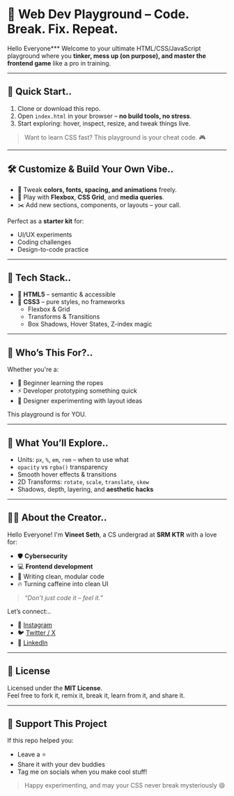 # 🎨 Web Dev Playground – Code. Break. Fix. Repeat.

Hello Everyone*** Welcome to your ultimate HTML/CSS/JavaScript playground where you **tinker, mess up (on purpose), and master the frontend game** like a pro in training.

---

## 🚀 Quick Start..

1. Clone or download this repo.
2. Open `index.html` in your browser – **no build tools, no stress**.
3. Start exploring: hover, inspect, resize, and tweak things live.

> Want to learn CSS fast? This playground is your cheat code. 🎮

---

## 🛠️ Customize & Build Your Own Vibe..

- 🎨 Tweak **colors, fonts, spacing, and animations** freely.
- 🔧 Play with **Flexbox**, **CSS Grid**, and **media queries**.
- ✂️ Add new sections, components, or layouts – your call.

Perfect as a **starter kit** for:
- UI/UX experiments  
- Coding challenges  
- Design-to-code practice  

---

## 🧰 Tech Stack..

- 🧱 **HTML5** – semantic & accessible
- 🎨 **CSS3** – pure styles, no frameworks
  - Flexbox & Grid
  - Transforms & Transitions
  - Box Shadows, Hover States, Z-index magic

---

## 👀 Who’s This For?..

Whether you're a:
- 🐣 Beginner learning the ropes
- ⚡ Developer prototyping something quick
- 🎨 Designer experimenting with layout ideas

This playground is for YOU.

---

## 🌈 What You’ll Explore..

- Units: `px`, `%`, `em`, `rem` – when to use what
- `opacity` vs `rgba()` transparency
- Smooth hover effects & transitions
- 2D Transforms: `rotate`, `scale`, `translate`, `skew`
- Shadows, depth, layering, and **aesthetic hacks**

---

## 👨‍💻 About the Creator..

Hello Everyone! I'm **Vineet Seth**, a CS undergrad at **SRM KTR** with a love for:

- 🛡️ **Cybersecurity**  
- 💻 **Frontend development**  
- 🧠 Writing clean, modular code  
- 🔥 Turning caffeine into clean UI

> _“Don’t just code it – feel it.”_

Let’s connect:..

- 📸 [Instagram](https://www.instagram.com/vineet__seth)  
- 🐦 [Twitter / X](https://twitter.com/vineet2511_05)  
- 💼 [LinkedIn](https://www.linkedin.com/in/vineet-seth-92a09532b)

---

## 📄 License

Licensed under the **MIT License**.  
Feel free to fork it, remix it, break it, learn from it, and share it.

---

## 🌟 Support This Project

If this repo helped you:
- Leave a ⭐  
- Share it with your dev buddies  
- Tag me on socials when you make cool stuff!

> Happy experimenting, and may your CSS never break mysteriously 😄
